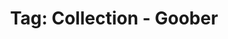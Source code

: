 ---
layout: portfolio
title: 'Tag: Collection - Goober'
permalink: /portfolio/tags/collection/goober/
type: tag
uid: goober
pagination:
    enabled: true
    tag: [goober]
---